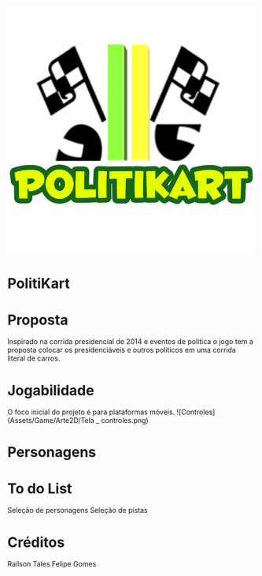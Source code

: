 ![Project Logo](Assets/_Game/Arte2D/Logobolado.png)

# PolitiKart


<h1> Proposta</h1>
  Inspirado na corrida presidencial de 2014 e eventos de politica o jogo tem a proposta colocar os presidenciáveis e outros politicos em uma corrida literal de carros.
  
<h1>Jogabilidade</h1>
O foco inicial do projeto é para plataformas móveis.
![Controles](Assets/Game/Arte2D/Tela _ controles.png)

<h1>Personagens</h1>

<h1>To do List</h1>
Seleção de personagens
Seleção de pistas

<h1>Créditos</h1>
Railson Tales
Felipe Gomes
